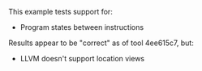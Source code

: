 This example tests support for:

* Program states between instructions

Results appear to be "correct" as of tool 4ee615c7, but:

* LLVM doesn't support location views
